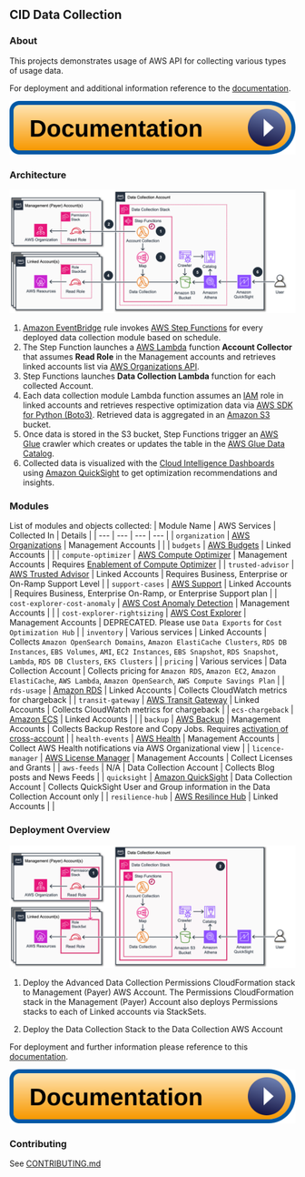 ## CID Data Collection

### About

This projects demonstrates usage of AWS API for collecting various types of usage data.

For deployment and additional information reference to the [documentation](https://catalog.workshops.aws/awscid/data-collection).

[![Documentation](/.images/documentation.svg)](https://catalog.workshops.aws/awscid/data-collection)


### Architecture

![Architecture](/.images/architecture-data-collection-detailed.png)

1. [Amazon EventBridge](https://aws.amazon.com/eventbridge/) rule invokes [AWS Step Functions](https://aws.amazon.com/step-functions/) for every deployed data collection module based on schedule.
2. The Step Function launches a [AWS Lambda](https://aws.amazon.com/lambda/) function **Account Collector** that assumes **Read Role** in the Management accounts and retrieves linked accounts list via [AWS Organizations API](https://docs.aws.amazon.com/organizations/latest/userguide/orgs_integrate_services.html).
3. Step Functions launches **Data Collection Lambda** function for each collected Account.
4. Each data collection module Lambda function assumes an [IAM](https://aws.amazon.com/iam/) role in linked accounts and retrieves respective optimization data via [AWS SDK for Python (Boto3)](https://boto3.amazonaws.com/v1/documentation/api/latest/index.html). Retrieved data is aggregated in an [Amazon S3](https://aws.amazon.com/s3/) bucket.
5. Once data is stored in the S3 bucket, Step Functions trigger an [AWS Glue](https://aws.amazon.com/glue/) crawler which creates or updates the table in the [AWS Glue Data Catalog](https://docs.aws.amazon.com/glue/latest/dg/components-overview.html#data-catalog-intro).
6. Collected data is visualized with the [Cloud Intelligence Dashboards](https://aws.amazon.com/solutions/implementations/cloud-intelligence-dashboards/) using [Amazon QuickSight](https://aws.amazon.com/quicksight/) to get optimization recommendations and insights.


### Modules
List of modules and objects collected:
| Module Name                  | AWS Services          | Collected In        | Details  |
| ---                          |  ---                  | ---                 | ---      |
| `organization`               | [AWS Organizations](https://aws.amazon.com/organizations/)     | Management Accounts  |          |
| `budgets`                    | [AWS Budgets](https://aws.amazon.com/aws-cost-management/aws-budgets/)           | Linked Accounts      |          |
| `compute-optimizer`          | [AWS Compute Optimizer](https://aws.amazon.com/compute-optimizer/) | Management Accounts  | Requires [Enablement of Compute Optimizer](https://aws.amazon.com/compute-optimizer/getting-started/#:~:text=Opt%20in%20for%20Compute%20Optimizer,created%20automatically%20in%20your%20account.) |
| `trusted-advisor`            | [AWS Trusted Advisor](https://aws.amazon.com/premiumsupport/technology/trusted-advisor/)   | Linked Accounts      | Requires Business, Enterprise or On-Ramp Support Level |
| `support-cases`              | [AWS Support](https://aws.amazon.com/premiumsupport/)           | Linked Accounts      | Requires Business, Enterprise On-Ramp, or Enterprise Support plan |
| `cost-explorer-cost-anomaly` | [AWS Cost Anomaly Detection](https://aws.amazon.com/aws-cost-management/aws-cost-anomaly-detection/)         | Management Accounts  |          |
| `cost-explorer-rightsizing`  | [AWS Cost Explorer](https://aws.amazon.com/aws-cost-management/aws-cost-explorer/)     | Management Accounts  | DEPRECATED. Please use `Data Exports` for `Cost Optimization Hub` |
| `inventory`                  | Various services      | Linked Accounts      | Collects `Amazon OpenSearch Domains`, `Amazon ElastiCache Clusters`, `RDS DB Instances`, `EBS Volumes`, `AMI`, `EC2 Instances`, `EBS Snapshot`, `RDS Snapshot`, `Lambda`, `RDS DB Clusters`, `EKS Clusters` |
| `pricing`                    | Various services      | Data Collection Account | Collects pricing for `Amazon RDS`, `Amazon EC2`, `Amazon ElastiCache`, `AWS Lambda`, `Amazon OpenSearch`, `AWS Compute Savings Plan` |
| `rds-usage`                  |  [Amazon RDS](https://aws.amazon.com/rds/)           | Linked Accounts      | Collects CloudWatch metrics for chargeback |
| `transit-gateway`            |  [AWS Transit Gateway](https://aws.amazon.com/transit-gateway/)  | Linked Accounts      | Collects CloudWatch metrics for chargeback |
| `ecs-chargeback`             |  [Amazon ECS](https://aws.amazon.com/ecs/)           | Linked Accounts      |  |
| `backup`                     |  [AWS Backup](https://aws.amazon.com/backup/)           | Management Accounts  | Collects Backup Restore and Copy Jobs. Requires [activation of cross-account](https://docs.aws.amazon.com/aws-backup/latest/devguide/manage-cross-account.html#enable-cross-account) |
| `health-events`              |  [AWS Health](https://aws.amazon.com/health/) | Management Accounts  | Collect AWS Health notifications via AWS Organizational view  |
| `licence-manager`            |  [AWS License Manager](https://aws.amazon.com/license-manager/)  | Management Accounts  | Collect Licenses and Grants |
| `aws-feeds`                  |  N/A                  | Data Collection Account | Collects Blog posts and News Feeds |
| `quicksight`                 |  [Amazon QuickSight](https://aws.amazon.com/quicksight/)    | Data Collection Account | Collects QuickSight User and Group information in the Data Collection Account only |
| `resilience-hub`                 |   [AWS Resilince Hub](https://aws.amazon.com/resilience-hub/) | Linked Accounts |  |


### Deployment Overview

![Deployment Architecture](/.images/architecture-data-collection-deploy.png)

1. Deploy the Advanced Data Collection Permissions CloudFormation stack to Management (Payer) AWS Account. The Permissions CloudFormation stack in the Management (Payer) Account also deploys Permissions stacks to each of Linked accounts via StackSets.

2. Deploy the Data Collection Stack to the Data Collection AWS Account


For deployment and further information please reference to this [documentation](https://catalog.workshops.aws/awscid/data-collection).

[![Documentation](/.images/documentation.svg)](https://catalog.workshops.aws/awscid/data-collection)


### Contributing
See [CONTRIBUTING.md](CONTRIBUTING.md)
